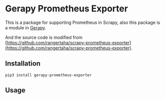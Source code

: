 # Gerapy Prometheus Exporter

This is a package for supporting Prometheus in Scrapy, also this
package is a module in [Gerapy](https://github.com/Gerapy/Gerapy).

And the source code is modified from [https://github.com/rangertaha/scrapy-prometheus-exporter](https://github.com/rangertaha/scrapy-prometheus-exporter).

## Installation

```shell script
pip3 install gerapy-prometheus-exporter
```

## Usage
